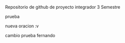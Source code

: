 Repositorio de github de proyecto integrador 3 Semestre

prueba

nueva oracion :v

cambio prueba fernando